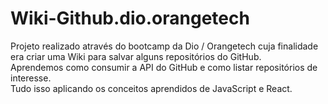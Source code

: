 # Wiki-Github.dio.orangetech

Projeto realizado através do bootcamp da Dio / Orangetech cuja finalidade era criar uma Wiki para salvar alguns repositórios do GitHub.\
Aprendemos como consumir a API do GitHub e como listar repositórios de interesse.\
Tudo isso aplicando os conceitos aprendidos de JavaScript e React.
